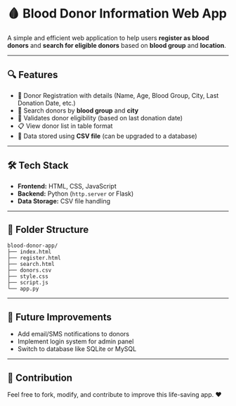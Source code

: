 
# 🩸 Blood Donor Information Web App

A simple and efficient web application to help users **register as blood donors** and **search for eligible donors** based on **blood group** and **location**.

---

## 🔍 Features
- 📝 Donor Registration with details (Name, Age, Blood Group, City, Last Donation Date, etc.)
- 🔎 Search donors by **blood group** and **city**
- 📅 Validates donor eligibility (based on last donation date)
- 📋 View donor list in table format
- 🧾 Data stored using **CSV file** (can be upgraded to a database)

---

## 🛠️ Tech Stack
- **Frontend:** HTML, CSS, JavaScript  
- **Backend:** Python (`http.server` or Flask)  
- **Data Storage:** CSV file handling  

---

## 📁 Folder Structure
```
blood-donor-app/
├── index.html
├── register.html
├── search.html
├── donors.csv
├── style.css
├── script.js
└── app.py
```

---

## 🚀 Future Improvements
- Add email/SMS notifications to donors
- Implement login system for admin panel
- Switch to database like SQLite or MySQL

---

## 🙌 Contribution
Feel free to fork, modify, and contribute to improve this life-saving app. ❤️
